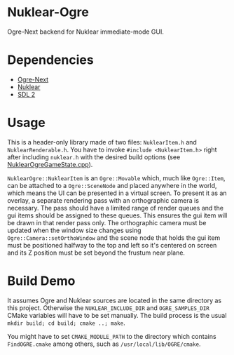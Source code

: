 # Nuklear-Ogre

Ogre-Next backend for Nuklear immediate-mode GUI.

# Dependencies

- [Ogre-Next](https://github.com/OGRECave/ogre-next)
- [Nuklear](https://github.com/Immediate-Mode-UI/Nuklear)
- [SDL 2](https://github.com/libsdl-org/SDL)

# Usage

This is a header-only library made of two files: `NuklearItem.h` and `NuklearRenderable.h`. You have to invoke `#include <NuklearItem.h>` right after including `nuklear.h` with the desired build options (see [NuklearOgreGameState.cpp](https://github.com/xissburg/NuklearOgre/blob/main/demo/NuklearOgreGameState.cpp)).

`NuklearOgre::NuklearItem` is an `Ogre::Movable` which, much like `Ogre::Item`, can be attached to a `Ogre::SceneNode` and placed anywhere in the world, which means the UI can be presented in a virtual screen. To present it as an overlay, a separate rendering pass with an orthographic camera is necessary. The pass should have a limited range of render queues and the gui items should be assigned to these queues. This ensures the gui item will be drawn in that render pass only. The orthographic camera must be updated when the window size changes using `Ogre::Camera::setOrthoWindow` and the scene node that holds the gui item must be positioned halfway to the top and left so it's centered on screen and its Z position must be set beyond the frustum near plane.

# Build Demo

It assumes Ogre and Nuklear sources are located in the same directory as this project. Otherwise the `NUKLEAR_INCLUDE_DIR` and `OGRE_SAMPLES_DIR` CMake variables will have to be set manually. The build process is the usual `mkdir build; cd build; cmake ..; make`.

You might have to set `CMAKE_MODULE_PATH` to the directory which contains `FindOGRE.cmake` among others, such as `/usr/local/lib/OGRE/cmake`.
